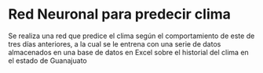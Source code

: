 # Red Neuronal para predecir clima
 Se realiza una red que predice el clima según el comportamiento de este de tres días anteriores, a la cual se le entrena con una serie de datos almacenados en una base de datos en Excel sobre el historial del clima en el estado de Guanajuato
